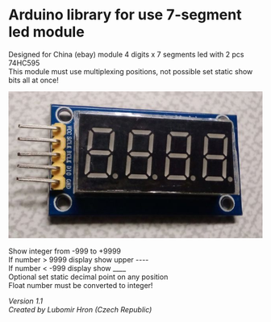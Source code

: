 # Arduino library for use 7-segment led module

Designed for China (ebay) module 4 digits x 7 segments led with 2 pcs 74HC595  
This module must use multiplexing positions, not possible set static show bits all at once!  

![alt tag](https://raw.githubusercontent.com/LuBossCzech/Led4digit74HC595/master/LEDmodule.jpg)

Show integer from -999 to +9999  
If number > 9999 display show upper ----  
If number < -999 display show ____  
Optional set static decimal point on any position  
Float number must be converted to integer!  
  
_Version 1.1  
Created by Lubomir Hron (Czech Republic)_
